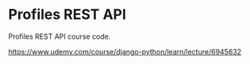 # Profiles REST API

Profiles REST API course code.

https://www.udemy.com/course/django-python/learn/lecture/6945632